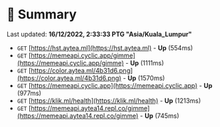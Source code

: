 # 📖 Summary
Last updated: **16/12/2022, 2:33:33 PTG "Asia/Kuala_Lumpur"**

- `GET` [https://hst.aytea.ml](https://hst.aytea.ml) - **Up** (554ms)
- `GET` [https://memeapi.cyclic.app/gimme](https://memeapi.cyclic.app/gimme) - **Up** (1111ms)
- `GET` [https://color.aytea.ml/4b31d6.png](https://color.aytea.ml/4b31d6.png) - **Up** (1570ms)
- `GET` [https://memeapi.cyclic.app](https://memeapi.cyclic.app) - **Up** (977ms)
- `GET` [https://klik.ml/health](https://klik.ml/health) - **Up** (1213ms)
- `GET` [https://memeapi.aytea14.repl.co/gimme](https://memeapi.aytea14.repl.co/gimme) - **Up** (745ms)
